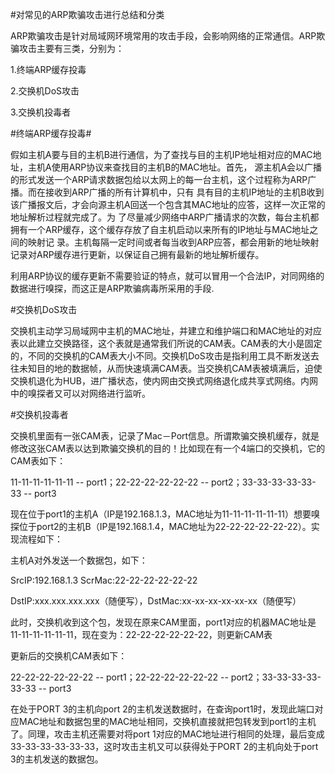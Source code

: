 #对常见的ARP欺骗攻击进行总结和分类

   ARP欺骗攻击是针对局域网环境常用的攻击手段，会影响网络的正常通信。ARP欺骗攻击主要有三类，分别为：
   
   1.终端ARP缓存投毒
   
   2.交换机DoS攻击
   
   3.交换机投毒者

#终端ARP缓存投毒#


假如主机A要与目的主机B进行通信，为了查找与目的主机IP地址相对应的MAC地址，主机A使用ARP协议来查找目的主机B的MAC地址。首先， 源主机A会以广播的形式发送一个ARP请求数据包给以太网上的每一台主机，这个过程称为ARP广播。而在接收到ARP广播的所有计算机中，只有 具有目的主机IP地址的主机B收到该广播报文后，才会向源主机A回送一个包含其MAC地址的应答，这样一次正常的地址解析过程就完成了。为 了尽量减少网络中ARP广播请求的次数，每台主机都拥有一个ARP缓存，这个缓存存放了自主机启动以来所有的IP地址与MAC地址之间的映射记 录。主机每隔一定时间或者每当收到ARP应答，都会用新的地址映射记录对ARP缓存进行更新，以保证自己拥有最新的地址解析缓存。

利用ARP协议的缓存更新不需要验证的特点，就可以冒用一个合法IP，对同网络的数据进行嗅探，而这正是ARP欺骗病毒所采用的手段.

#交换机DoS攻击

交换机主动学习局域网中主机的MAC地址，并建立和维护端口和MAC地址的对应表以此建立交换路径，这个表就是通常我们所说的CAM表。CAM表的大小是固定的，不同的交换机的CAM表大小不同。交换机DoS攻击是指利用工具不断发送去往未知目的地的数据帧，从而快速填满CAM表。当交换机CAM表被填满后，迫使交换机退化为HUB，进广播状态，使内网由交换式网络退化成共享式网络。内网中的嗅探者又可以对网络进行监听。

#交换机投毒者

交换机里面有一张CAM表，记录了Mac－Port信息。所谓欺骗交换机缓存，就是修改这张CAM表以达到欺骗交换机的目的！比如现在有一个4端口的交换机，它的CAM表如下：

11-11-11-11-11-11  -- port1；22-22-22-22-22-22  -- port2；33-33-33-33-33-33  -- port3 
  
现在位于port1的主机A（IP是192.168.1.3，MAC地址为11-11-11-11-11-11）想要嗅探位于port2的主机B（IP是192.168.1.4，MAC地址为22-22-22-22-22-22）。实现流程如下：

主机A对外发送一个数据包，如下：

SrcIP:192.168.1.3 ScrMac:22-22-22-22-22-22

DstIP:xxx.xxx.xxx.xxx（随便写），DstMac:xx-xx-xx-xx-xx-xx（随便写）

此时，交换机收到这个包，发现在原来CAM里面，port1对应的机器MAC地址是11-11-11-11-11-11，现在变为：22-22-22-22-22-22，则更新CAM表

更新后的交换机CAM表如下：

22-22-22-22-22-22  -- port1；22-22-22-22-22-22  -- port2；33-33-33-33-33-33  -- port3 

在处于PORT 3的主机向port 2的主机发送数据时，在查询port1时，发现此端口对应MAC地址和数据包里的MAC地址相同，交换机直接就把包转发到port1的主机了。同理，攻击主机还需要对将port 1对应的MAC地址进行相同的处理，最后变成33-33-33-33-33-33，这时攻击主机又可以获得处于PORT 2的主机向处于port 3的主机发送的数据包。


 

